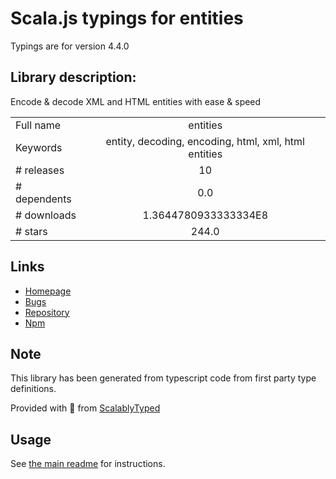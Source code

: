 
# Scala.js typings for entities

Typings are for version 4.4.0

## Library description:
Encode & decode XML and HTML entities with ease & speed

|                    |                 |
| ------------------ | :-------------: |
| Full name          | entities |
| Keywords           | entity, decoding, encoding, html, xml, html entities |
| # releases         | 10 |
| # dependents       | 0.0 |
| # downloads        | 1.3644780933333334E8 |
| # stars            | 244.0 |

## Links
- [Homepage](https://github.com/fb55/entities#readme)
- [Bugs](https://github.com/fb55/entities/issues)
- [Repository](https://github.com/fb55/entities)
- [Npm](https://www.npmjs.com/package/entities)
    


## Note
This library has been generated from typescript code from first party type definitions.

Provided with :purple_heart: from [ScalablyTyped](https://github.com/oyvindberg/ScalablyTyped)

## Usage
See [the main readme](../../readme.md) for instructions.


